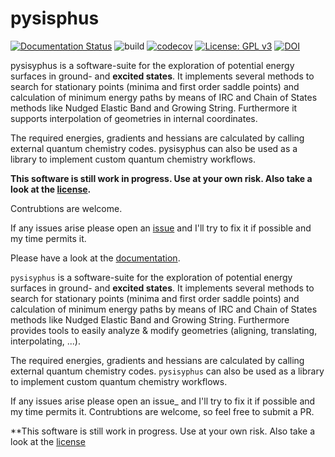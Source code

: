 # pysisphus
[![Documentation Status](https://readthedocs.org/projects/pysisyphus/badge/?version=dev)](https://pysisyphus.readthedocs.io/en/dev/?badge=dev)
![build](https://github.com/eljost/pysisyphus/workflows/Python%20application/badge.svg)
[![codecov](https://codecov.io/gh/eljost/pysisyphus/branch/master/graph/badge.svg)](https://codecov.io/gh/eljost/pysisyphus)
[![License: GPL v3](https://img.shields.io/badge/License-GPLv3-blue.svg)](https://www.gnu.org/licenses/gpl-3.0)
[![DOI](https://zenodo.org/badge/96281078.svg)](https://zenodo.org/badge/latestdoi/96281078)

pysisyphus is a software-suite for the exploration of potential energy surfaces in ground- and **excited states**. It implements several methods to search for stationary points (minima and first order saddle points) and calculation of minimum energy paths by means of IRC and Chain of States methods like Nudged Elastic Band and Growing String. Furthermore it supports interpolation of geometries in internal coordinates.

The required energies, gradients and hessians are calculated by calling external quantum chemistry codes. pysisyphus can also be used as a library to implement custom quantum chemistry workflows.

**This software is still work in progress. Use at your own risk. Also take a look at the [license](https://github.com/eljost/pysisyphus/blob/master/LICENSE).**

Contrubtions are welcome.

If any issues arise please open an [issue](https://github.com/eljost/pysisyphus/issues) and I'll try to fix it if possible and my time permits it.

Please have a look at the [documentation](https://pysisyphus.readthedocs.io/en/dev/).

`pysisyphus` is a software-suite for the exploration of potential energy surfaces in ground-
and **excited states**. It implements several methods to search for stationary points
(minima and first order saddle points) and calculation of minimum energy paths by means
of IRC and Chain of States methods like Nudged Elastic Band and Growing String.
Furthermore provides tools to easily analyze & modify geometries (aligning, translating, interpolating, ...).

The required energies, gradients and hessians are calculated by calling external quantum chemistry codes. `pysisyphus` can also be used as a library to implement custom quantum chemistry workflows.

If any issues arise please open an issue_ and I'll try to fix it if possible and my time permits it. Contrubtions are welcome, so feel free to submit a PR.

**This software is still work in progress. Use at your own risk. Also take a look at the [license](https://github.com/eljost/pysisyphus/blob/master/LICENSE)
